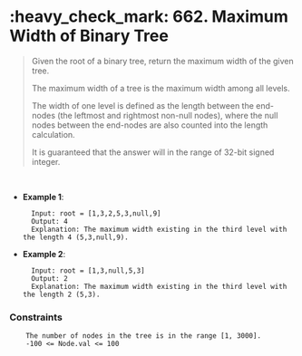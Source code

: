 <h1>:heavy_check_mark: 662. Maximum Width of Binary Tree</h1>
<blockquote>Given the root of a binary tree, return the maximum width of the given tree.

The maximum width of a tree is the maximum width among all levels.

The width of one level is defined as the length between the end-nodes (the leftmost and rightmost non-null nodes), where the null nodes between the end-nodes are also counted into the length calculation.

It is guaranteed that the answer will in the range of 32-bit signed integer.
</blockquote><br>

* **Example 1**:<br>

        Input: root = [1,3,2,5,3,null,9]
        Output: 4
        Explanation: The maximum width existing in the third level with the length 4 (5,3,null,9).
      
* **Example 2**:<br>

        Input: root = [1,3,null,5,3]
        Output: 2
        Explanation: The maximum width existing in the third level with the length 2 (5,3).

### **Constraints**

        The number of nodes in the tree is in the range [1, 3000].
        -100 <= Node.val <= 100
